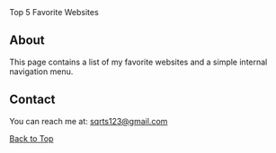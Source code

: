 <!DOCTYPE html>
<html>
<head>
    Top 5 Favorite Websites
</head>
<body>






  <h2 id="about">About</h2>
  <p>This page contains a list of my favorite websites and a simple internal navigation menu.</p>

  <h2 id="contact">Contact</h2>
  <p>You can reach me at: <a href="mailto:sqrts123@gmail.com">sqrts123@gmail.com</a></p>

  <p><a href="#">Back to Top</a></p>

</body>
</html>
